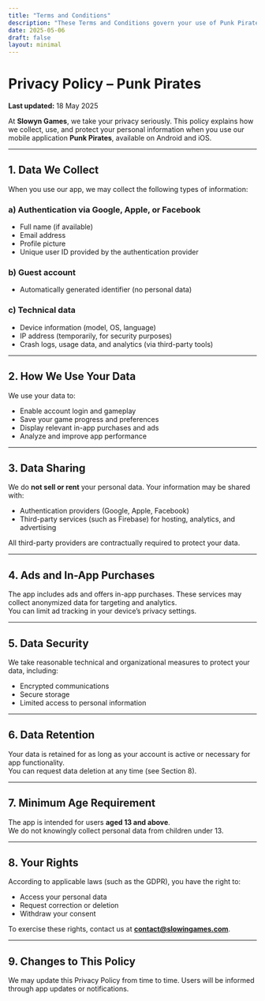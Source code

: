 ```yaml
---
title: "Terms and Conditions"
description: "These Terms and Conditions govern your use of Punk Pirates."
date: 2025-05-06
draft: false
layout: minimal
---
```



# Privacy Policy – Punk Pirates

**Last updated:** 18 May 2025

At **Slowyn Games**, we take your privacy seriously. This policy explains how we collect, use, and protect your personal information when you use our mobile application **Punk Pirates**, available on Android and iOS.

---

## 1. Data We Collect

When you use our app, we may collect the following types of information:

### a) Authentication via Google, Apple, or Facebook
- Full name (if available)  
- Email address  
- Profile picture  
- Unique user ID provided by the authentication provider  

### b) Guest account
- Automatically generated identifier (no personal data)

### c) Technical data
- Device information (model, OS, language)  
- IP address (temporarily, for security purposes)  
- Crash logs, usage data, and analytics (via third-party tools)

---

## 2. How We Use Your Data

We use your data to:
- Enable account login and gameplay  
- Save your game progress and preferences  
- Display relevant in-app purchases and ads  
- Analyze and improve app performance

---

## 3. Data Sharing

We do **not sell or rent** your personal data. Your information may be shared with:
- Authentication providers (Google, Apple, Facebook)  
- Third-party services (such as Firebase) for hosting, analytics, and advertising  

All third-party providers are contractually required to protect your data.

---

## 4. Ads and In-App Purchases

The app includes ads and offers in-app purchases. These services may collect anonymized data for targeting and analytics.  
You can limit ad tracking in your device’s privacy settings.

---

## 5. Data Security

We take reasonable technical and organizational measures to protect your data, including:
- Encrypted communications  
- Secure storage  
- Limited access to personal information

---

## 6. Data Retention

Your data is retained for as long as your account is active or necessary for app functionality.  
You can request data deletion at any time (see Section 8).

---

## 7. Minimum Age Requirement

The app is intended for users **aged 13 and above**.  
We do not knowingly collect personal data from children under 13.

---

## 8. Your Rights

According to applicable laws (such as the GDPR), you have the right to:
- Access your personal data  
- Request correction or deletion  
- Withdraw your consent  

To exercise these rights, contact us at **contact@slowingames.com**.

---

## 9. Changes to This Policy

We may update this Privacy Policy from time to time. Users will be informed through app updates or notifications.


